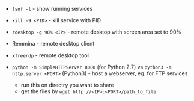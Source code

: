 - `lsof -l` - show running services
- `kill -9 <PID>` - kill service with PID

- `rdesktop -g 90% <IP>` - remote desktop with screen area set to 90%
- Remmina - remote desktop client
- `xfreerdp` - remote desktop tool

- `python -m SimpleHTTPServer 8000` (for Python 2.7) vs `python3 -m http.server <PORT>` (Python3) - host a webserver, eg. for FTP services
	- run this on directry you want to share
	- get the files by `wget http://<IP>:<PORT>/path_to_file`

